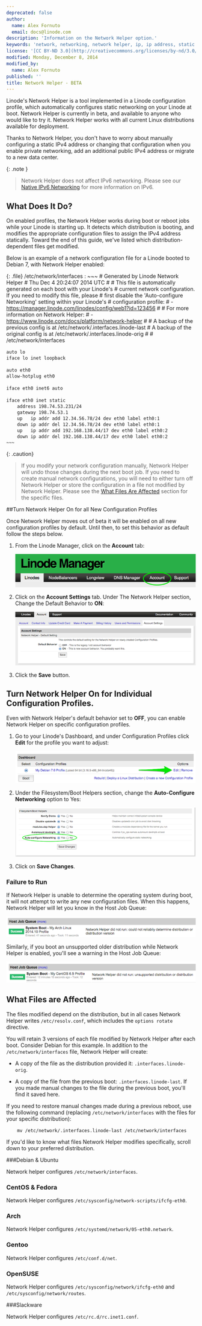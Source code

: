 ```yaml
---
deprecated: false
author:
  name: Alex Fornuto
  email: docs@linode.com
description: 'Information on the Network Helper option.'
keywords: 'network, networking, network helper, ip, ip address, static ip,'
license: '[CC BY-ND 3.0](http://creativecommons.org/licenses/by-nd/3.0/us/)'
modified: Monday, December 8, 2014
modified_by:
  name: Alex Fornuto
published: ''
title: Network Helper - BETA
---
```


Linode's Network Helper is a tool implemented in a Linode configuration profile, which automatically configures static networking on your Linode at boot. Network Helper is currently in beta, and available to anyone who would like to try it. Network Helper works with all current Linux distributions available for deployment.

Thanks to Network Helper, you don't have to worry about manually configuring a static IPv4 address or changing that configuration when you enable private networking, add an additional public IPv4 address or migrate to a new data center.

{: .note }
> Network Helper does not affect IPv6 networking. Please see our [Native IPv6 Networking](/docs/networking/native-ipv6-networking) for more information on IPv6.

## What Does It Do?

On enabled profiles, the Network Helper works during boot or reboot jobs while your Linode is starting up. It detects which distribution is booting, and modifies the appropriate configuration files to assign the IPv4 address statically. Toward the end of this guide, we've listed which distribution-dependent files get modified.

Below is an example of a network configuration file for a Linode booted to Debian 7, with Network Helper enabled:

{: .file}
/etc/network/interfaces
:   ~~~
    # Generated by Linode Network Helper
    # Thu Dec  4 20:24:07 2014 UTC
    #
    # This file is automatically generated on each boot with your Linode's
    # current network configuration. If you need to modify this file, please
    # first disable the 'Auto-configure Networking' setting within your Linode's
    # configuration profile:
    #  - https://manager.linode.com/linodes/config/web1?id=123456
    #
    # For more information on Network Helper:
    #  - https://www.linode.com/docs/platform/network-helper
    #
    # A backup of the previous config is at /etc/network/.interfaces.linode-last
    # A backup of the original config is at /etc/network/.interfaces.linode-orig
    #
    # /etc/network/interfaces

    auto lo
    iface lo inet loopback

    auto eth0
    allow-hotplug eth0

    iface eth0 inet6 auto

    iface eth0 inet static
        address 198.74.53.231/24
        gateway 198.74.53.1
        up   ip addr add 12.34.56.78/24 dev eth0 label eth0:1
        down ip addr del 12.34.56.78/24 dev eth0 label eth0:1
        up   ip addr add 192.168.138.44/17 dev eth0 label eth0:2
        down ip addr del 192.168.138.44/17 dev eth0 label eth0:2
    ~~~

{: .caution}
>If you modify your network configuration manually, Network Helper will undo those changes during the next boot job. If you need to create manual network configurations, you will need to either turn off Network Helper or store the configuration in a file not modified by Network Helper. Please see the [What Files Are Affected](#what-files-are-affected) section for the specific files.


##Turn Network Helper On for all New Configuration Profiles

Once Network Helper moves out of beta it will be enabled on all new configuration profiles by default. Until then, to set this behavior as default follow the steps below.

1.  From the Linode Manager, click on the **Account** tab:

    ![The Account tab in the Linode Manager](/docs/assets/account-tab.png)

2.  Click on the **Account Settings** tab. Under The Network Helper section, Change the Default Behavior to **ON**:

    [![The Network Helper Default Behavior option](/docs/assets/account-settings_small.png)](/docs/assets/account-settings.png)

3. Click the **Save** button.


## Turn Network Helper On for Individual Configuration Profiles.

Even with Network Helper's default behavior set to **OFF**, you can enable Network Helper on specific configuration profiles.

1.  Go to your Linode's Dashboard, and under Configuration Profiles click **Edit** for the profile you want to adjust:

    [![The Edit link for a Configuration Profile](/docs/assets/linode-dashboard-hilighted_small.png)](/docs/assets/linode-dashboard-hilighted.png)

2.  Under the Filesystem/Boot Helpers section, change the **Auto-Configure Networking** option to Yes:


    [![The Auto-configure Networking option](/docs/assets/network-helper-hilighted_small.png)](/docs/assets/network-helper-hilighted.png)

3. Click on **Save Changes**.

### Failure to Run

If Network Helper is unable to determine the operating system during boot, it will not attempt to write any new configuration files. When this happens, Network Helper will let you know in the Host Job Queue:

[![Network Helper Failure Message](/docs/assets/network-helper-failure_small.png)](/docs/assets/network-helper-failure.png)

Similarly, if you boot an unsupported older distribution while Network Helper is enabled, you'll see a warning in the Host Job Queue:

[![Network Helper Failure Message](/docs/assets/network-helper-unsupported_small.png)](/docs/assets/network-helper-unsupported.png)

## What Files are Affected

The files modified depend on the distribution, but in all cases Network Helper writes `/etc/resolv.conf`, which includes the `options rotate` directive.

You will retain 3 versions of each file modified by Network Helper after each boot. Consider Debian for this example. In addition to the `/etc/network/interfaces` file, Network Helper will create:

- A copy of the file as the distribution provided it: `.interfaces.linode-orig`.

- A copy of the file from the previous boot: `.interfaces.linode-last`. If you made manual changes to the file during the previous boot, you'll find it saved here.

If you need to restore manual changes made during a previous reboot, use the following command (replacing `/etc/network/interfaces` with the files for your specific distribution):

        mv /etc/network/.interfaces.linode-last /etc/network/interfaces

If you'd like to know what files Network Helper modifies specifically, scroll down to your preferred distribution.

###Debian & Ubuntu

Network helper configures `/etc/network/interfaces`.

### CentOS & Fedora

Network Helper configures `/etc/sysconfig/network-scripts/ifcfg-eth0`.

### Arch

Network Helper configures `/etc/systemd/network/05-eth0.network`.

### Gentoo

Network Helper configures `/etc/conf.d/net`.

### OpenSUSE

Network Helper configures `/etc/sysconfig/network/ifcfg-eth0` and `/etc/sysconfig/network/routes`.

###Slackware

Network Helper configures `/etc/rc.d/rc.inet1.conf`.
